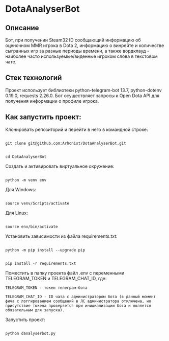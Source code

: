 # DotaAnalyserBot 
 

## Описание 
 

Бот, при получении Steam32 ID сообщающий информацию об оценочном MMR игрока в Dota 2, информацию о винрейте и количестве сыгранных игр за разные периоды времени, а также вордклауд - наиболее часто используемые/виденные игроком слова в текстовом чате. 
 

## Стек технологий 
 

Проект использует библиотеки python-telegram-bot 13.7, python-dotenv 0.19.0, requests 2.26.0. Бот осуществляет запросы к Open Dota API для получения информации о профиле игрока.  
 

## Как запустить проект: 
 

Клонировать репозиторий и перейти в него в командной строке: 
 

``` 

git clone git@github.com:Arhonist/DotaAnalyserBot.git

``` 

 

``` 

cd DotaAnalyserBot

``` 

 

Cоздать и активировать виртуальное окружение: 

 

``` 

python -m venv env 

``` 

Для Windows:

``` 

source venv/Scripts/activate 

``` 

Для Linux:

``` 

source env/bin/activate

``` 

Установить зависимости из файла requirements.txt: 

 

``` 

python -m pip install --upgrade pip 

``` 

 

``` 

pip install -r requirements.txt 

``` 

Поместить в папку проекта файл .env с переменными TELEGRAM_TOKEN и TELEGRAM_CHAT_ID, где:
``` 
TELEGRAM_TOKEN - токен телеграм-бота
``` 
``` 
TELEGRAM_CHAT_ID - ID чата с администратором бота (в данный момент фича с логгированием сообщений в ЛС администратора отключена, но присутствие токена проверяется при инициализации бота и является обязательным для запуска).
``` 


Запустить проект: 

 

``` 

python danalyserbot.py 

``` 

